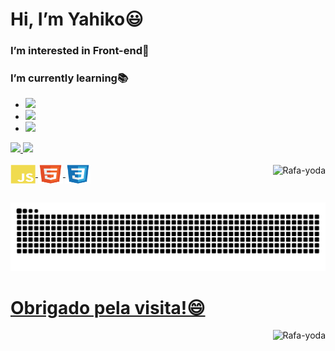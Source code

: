 # Hi, I’m Yahiko😃
### I’m interested in Front-end👀
### I’m currently learning📚
 * <img src="https://img.shields.io/badge/JavaScript-F7DF1E?style=for-the-badge&logo=javascript&logoColor=black">
* <img src="https://img.shields.io/badge/HTML5-E34F26?style=for-the-badge&logo=html5&logoColor=white">
* <img src="https://img.shields.io/badge/CSS3-1572B6?style=for-the-badge&logo=css3&logoColor=white">
 

<div>
  <a href="https://github.com/yahikofz">
  <img height="180em" src="https://github-readme-stats.vercel.app/api?username=yahikofz&show_icons=false&theme=tokyonight&include_all_commits=true&count_private=true"/> 
  <img height="180em" src="https://github-readme-stats.vercel.app/api/top-langs/?username=yahikofz&layout=compact&langs_count=7&theme=tokyonight"/>
</div>

<div style="display: inline_block"><br>
  <img align="center" alt="Rafa-Js" height="30" width="40" src="https://raw.githubusercontent.com/devicons/devicon/master/icons/javascript/javascript-plain.svg">
  <img align="center" alt="Rafa-HTML" height="30" width="40" src="https://raw.githubusercontent.com/devicons/devicon/master/icons/html5/html5-original.svg">
  <img align="center" alt="Rafa-CSS" height="30" width="40" src="https://raw.githubusercontent.com/devicons/devicon/master/icons/css3/css3-original.svg">
  <img align="right" alt="Rafa-yoda" src="https://labs.earthpeople.se/files/2013/10/walkingman.gif">
</div>

##

![Snake animation](https://github.com/yahikofz/yahikofz/blob/output/github-contribution-grid-snake.svg)



# Obrigado pela visita!😄 

<img align="right" alt="Rafa-yoda" src="https://media.tenor.com/images/e6b2472179d9ece5fbe3f94b0d8b6261/tenor.gif">

